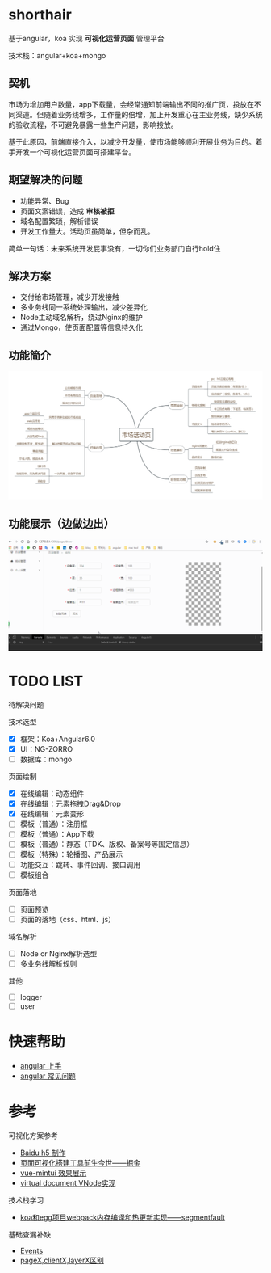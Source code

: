 # shorthair
基于angular，koa 实现 **可视化运营页面** 管理平台

技术栈：angular+koa+mongo

## 契机
市场为增加用户数量，app下载量，会经常通知前端输出不同的推广页，投放在不同渠道。但随着业务线增多，工作量的倍增，加上开发重心在主业务线，缺少系统的验收流程，不可避免暴露一些生产问题，影响投放。

基于此原因，前端直接介入，以减少开发量，使市场能够顺利开展业务为目的。着手开发一个可视化运营页面可搭建平台。

## 期望解决的问题
- 功能异常、Bug
- 页面文案错误，造成 **审核被拒**
- 域名配置繁琐，解析错误
- 开发工作量大。活动页虽简单，但杂而乱。

简单一句话：未来系统开发屁事没有，一切你们业务部门自行hold住

## 解决方案
- 交付给市场管理，减少开发接触
- 多业务线同一系统处理输出，减少差异化
- Node主动域名解析，绕过Nginx的维护
- 通过Mongo，使页面配置等信息持久化

## 功能简介
![简介](./doc/market.png)

## 功能展示（边做边出）
![元素移动](./doc/show/element_move.gif)

# TODO LIST
待解决问题

技术选型
- [x] 框架：Koa+Angular6.0
- [x] UI：NG-ZORRO
- [ ] 数据库：mongo

页面绘制
- [x] 在线编辑：动态组件
- [x] 在线编辑：元素拖拽Drag&Drop
- [x] 在线编辑：元素变形
- [ ] 模板（普通）：注册框
- [ ] 模板（普通）：App下载
- [ ] 模板（普通）：静态（TDK、版权、备案号等固定信息）
- [ ] 模板（特殊）：轮播图、产品展示
- [ ] 功能交互：跳转、事件回调、接口调用
- [ ] 模板组合

页面落地
- [ ] 页面预览
- [ ] 页面的落地（css、html、js）

域名解析
- [ ] Node or Nginx解析选型
- [ ] 多业务线解析规则

其他
- [ ] logger
- [ ] user

# 快速帮助
- [angular 上手](./doc/angular_start.md)
- [angular 常见问题](./doc/angular_question.md)

# 参考
可视化方案参考
- [Baidu h5 制作](https://h5.bce.baidu.com)
- [页面可视化搭建工具前生今世——掘金](https://juejin.im/post/5b0324f4518825426a20008d)
- [vue-mintui 效果展示](https://github.com/mint-ui/docs/blob/master/src/components/phone.vue)
- [virtual document VNode实现](https://segmentfault.com/a/1190000008291645)

技术栈学习
- [koa和egg项目webpack内存编译和热更新实现——segmentfault](https://segmentfault.com/a/1190000009377030)

基础查漏补缺
- [Events](https://developer.mozilla.org/zh-CN/docs/Web/Events)
- [pageX,clientX,layerX区别](https://bbs.xiuno.com/thread-3610.htm)
